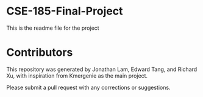 # CSE-185-Final-Project

This is the readme file for the project

# Contributors

This repository was generated by Jonathan Lam, Edward Tang, and Richard Xu, with inspiration from Kmergenie as the main project.

Please submit a pull request with any corrections or suggestions.

